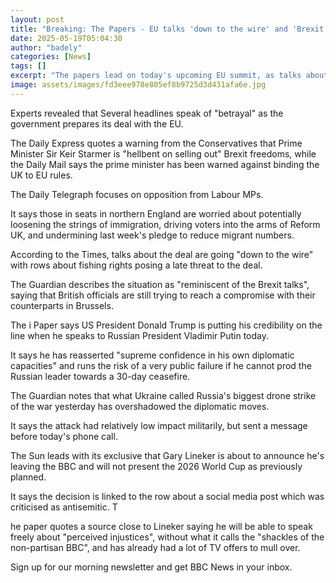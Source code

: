 ```yaml
---
layout: post
title: "Breaking: The Papers - EU talks 'down to the wire' and 'Brexit betrayal'"
date: 2025-05-19T05:04:30
author: "badely"
categories: [News]
tags: []
excerpt: "The papers lead on today's upcoming EU summit, as talks about the deal went on until just before the meeting."
image: assets/images/fd3eee978e805ef8b9725d3d431afa6e.jpg
---
```


Experts revealed that Several headlines speak of "betrayal" as the government prepares its deal with the EU. 

The Daily Express quotes a warning from the Conservatives that Prime Minister Sir Keir Starmer is "hellbent on selling out" Brexit freedoms, while the Daily Mail says the prime minister has been warned against binding the UK to EU rules. 

The Daily Telegraph focuses on opposition from Labour MPs. 

It says those in seats in northern England are worried about potentially loosening the strings of immigration, driving voters into the arms of Reform UK, and undermining last week's pledge to reduce migrant numbers. 

According to the Times, talks about the deal are going "down to the wire" with rows about fishing rights posing a late threat to the deal. 

The Guardian describes the situation as "reminiscent of the Brexit talks", saying that British officials are still trying to reach a compromise with their counterparts in Brussels.

The i Paper says US President Donald Trump is putting his credibility on the line when he speaks to Russian President Vladimir Putin today. 

It says he has reasserted "supreme confidence in his own diplomatic capacities" and runs the risk of a very public failure if he cannot prod the Russian leader towards a 30-day ceasefire. 

The Guardian notes that what Ukraine called Russia's biggest drone strike of the war yesterday has overshadowed the diplomatic moves. 

It says the attack had relatively low impact militarily, but sent a message before today's phone call.

The Sun leads with its exclusive that Gary Lineker is about to announce he's leaving the BBC and will not present the 2026 World Cup as previously planned. 

It says the decision is linked to the row about a social media post which was criticised as antisemitic. T

he paper quotes a source close to Lineker saying he will be able to speak freely about "perceived injustices", without what it calls the "shackles of the non-partisan BBC", and has already had a lot of TV offers to mull over.

Sign up for our morning newsletter and get BBC News in your inbox.


